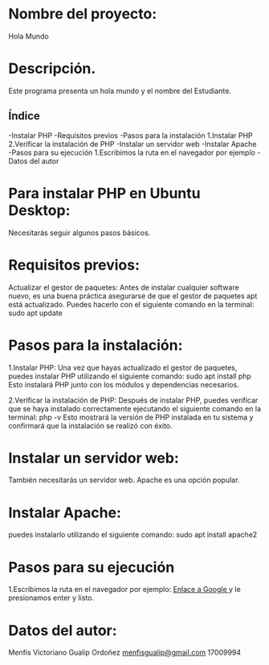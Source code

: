 # Nombre del proyecto:
Hola Mundo

# Descripción.
Este programa presenta un hola mundo y el nombre del Estudiante.

## Índice
-Instalar PHP
-Requisitos previos
-Pasos para la instalación
 1.Instalar PHP
 2.Verificar la instalación de PHP
-Instalar un servidor web
-Instalar Apache
-Pasos para su ejecución
 1.Escribimos la ruta en el navegador por ejemplo
-Datos del autor

# Para instalar PHP en Ubuntu Desktop:
Necesitarás seguir algunos pasos básicos.

# Requisitos previos:
Actualizar el gestor de paquetes: Antes de instalar cualquier software nuevo, es una buena práctica asegurarse de que el gestor de paquetes apt está actualizado. Puedes hacerlo con el siguiente comando en la terminal:
sudo apt update

# Pasos para la instalación:

 1.Instalar PHP: Una vez que hayas actualizado el gestor de paquetes, puedes instalar PHP utilizando el siguiente comando:
  sudo apt install php
  Esto instalará PHP junto con los módulos y dependencias necesarios.

 2.Verificar la instalación de PHP: Después de instalar PHP, puedes verificar que se haya instalado correctamente ejecutando el siguiente comando en la terminal:
  php -v
  Esto mostrará la versión de PHP instalada en tu sistema y confirmará que la instalación se realizó con éxito.

# Instalar un servidor web: 
También necesitarás un servidor web.  Apache es una opción popular.

# Instalar Apache:
puedes instalarlo utilizando el siguiente comando:
sudo apt install apache2

# Pasos para su ejecución
1.Escribimos la ruta en el navegador por ejemplo:
[Enlace a Google ](http://192.168.1.8/Proyecto_Php/Hola_Mundo.php)
y le presionamos enter y listo.

# Datos del autor:
Menfis Victoriano Gualip Ordoñez 
menfisgualip@gmail.com
17009994
